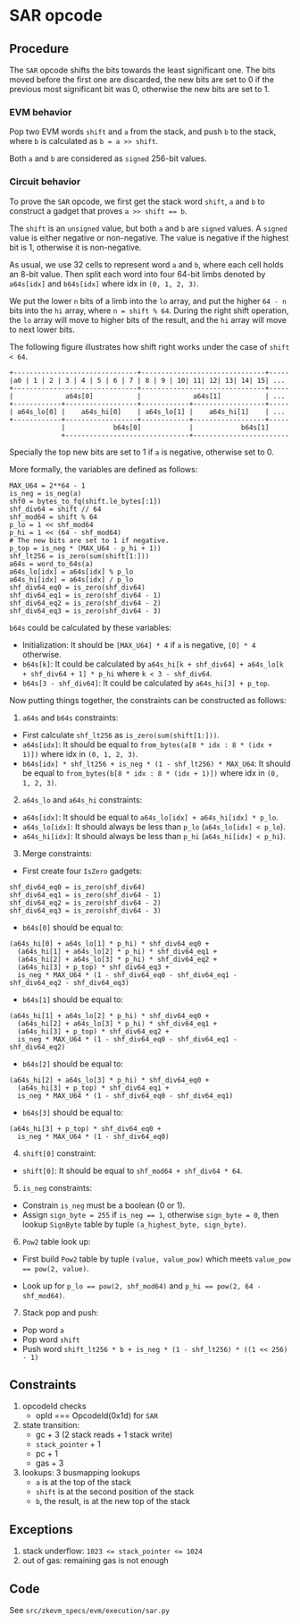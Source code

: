 # SAR opcode

## Procedure

The `SAR` opcode shifts the bits towards the least significant one. The bits moved before the first one are discarded, the new bits are set to 0 if the previous most significant bit was 0, otherwise the new bits are set to 1.

### EVM behavior

Pop two EVM words `shift` and `a` from the stack, and push `b` to the stack, where `b` is calculated as `b = a >> shift`.

Both `a` and `b` are considered as `signed` 256-bit values.

### Circuit behavior

To prove the `SAR` opcode, we first get the stack word `shift`, `a` and `b` to construct a gadget that proves `a >> shift == b`.

The `shift` is an `unsigned` value, but both `a` and `b` are `signed` values. A `signed` value is either negative or non-negative. The value is negative if the highest bit is 1, otherwise it is non-negative.

As usual, we use 32 cells to represent word `a` and `b`, where each cell holds an 8-bit value. Then split each word into four 64-bit limbs denoted by `a64s[idx]` and `b64s[idx]` where idx in `(0, 1, 2, 3)`.

We put the lower `n` bits of a limb into the `lo` array, and put the higher `64 - n` bits into the `hi` array, where `n = shift % 64`. During the right shift operation, the `lo` array will move to higher bits of the result, and the `hi` array will move to next lower bits.

The following figure illustrates how shift right works under the case of `shift < 64`.
```
+-------------------------------+-------------------------------+-----
|a0 | 1 | 2 | 3 | 4 | 5 | 6 | 7 | 8 | 9 | 10| 11| 12| 13| 14| 15| ...
+-------------------------------+-------------------------------+-----
|             a64s[0]           |             a64s[1]           | ...
+------------+------------------+------------+------------------+-----
| a64s_lo[0] |    a64s_hi[0]    | a64s_lo[1] |    a64s_hi[1]    | ...
+------------+------------------+------------+------------------+-----
             |            b64s[0]            |            b64s[1]
             +-------------------------------+------------------------
```

Specially the top new bits are set to 1 if `a` is negative, otherwise set to 0.

More formally, the variables are defined as follows:
```
MAX_U64 = 2**64 - 1
is_neg = is_neg(a)
shf0 = bytes_to_fq(shift.le_bytes[:1])
shf_div64 = shift // 64
shf_mod64 = shift % 64
p_lo = 1 << shf_mod64
p_hi = 1 << (64 - shf_mod64)
# The new bits are set to 1 if negative.
p_top = is_neg * (MAX_U64 - p_hi + 1))
shf_lt256 = is_zero(sum(shift[1:]))
a64s = word_to_64s(a)
a64s_lo[idx] = a64s[idx] % p_lo
a64s_hi[idx] = a64s[idx] / p_lo
shf_div64_eq0 = is_zero(shf_div64)
shf_div64_eq1 = is_zero(shf_div64 - 1)
shf_div64_eq2 = is_zero(shf_div64 - 2)
shf_div64_eq3 = is_zero(shf_div64 - 3)
```

`b64s` could be calculated by these variables:

* Initialization: It should be `[MAX_U64] * 4` if `a` is negative, `[0] * 4` otherwise.
* `b64s[k]`: It could be calculated by `a64s_hi[k + shf_div64] + a64s_lo[k + shf_div64 + 1] * p_hi` where `k < 3 - shf_div64`.
* `b64s[3 - shf_div64]`: It could be calculated by `a64s_hi[3] + p_top`.

Now putting things together, the constraints can be constructed as follows:

1. `a64s` and `b64s` constraints:

* First calculate `shf_lt256` as `is_zero(sum(shift[1:]))`.
* `a64s[idx]`: It should be equal to `from_bytes(a[8 * idx : 8 * (idx + 1)])` where idx in `(0, 1, 2, 3)`.
* `b64s[idx] * shf_lt256 + is_neg * (1 - shf_lt256) * MAX_U64`: It should be equal to `from_bytes(b[8 * idx : 8 * (idx + 1)])` where idx in `(0, 1, 2, 3)`.

2. `a64s_lo` and `a64s_hi` constraints:

* `a64s[idx]`: It should be equal to `a64s_lo[idx] + a64s_hi[idx] * p_lo`.
* `a64s_lo[idx]`: It should always be less than `p_lo` (`a64s_lo[idx] < p_lo`).
* `a64s_hi[idx]`: It should always be less than `p_hi` (`a64s_hi[idx] < p_hi`).

3. Merge constraints:

* First create four `IsZero` gadgets:
```
shf_div64_eq0 = is_zero(shf_div64)
shf_div64_eq1 = is_zero(shf_div64 - 1)
shf_div64_eq2 = is_zero(shf_div64 - 2)
shf_div64_eq3 = is_zero(shf_div64 - 3)
```

* `b64s[0]` should be equal to:
```
(a64s_hi[0] + a64s_lo[1] * p_hi) * shf_div64_eq0 +
  (a64s_hi[1] + a64s_lo[2] * p_hi) * shf_div64_eq1 +
  (a64s_hi[2] + a64s_lo[3] * p_hi) * shf_div64_eq2 +
  (a64s_hi[3] + p_top) * shf_div64_eq3 +
  is_neg * MAX_U64 * (1 - shf_div64_eq0 - shf_div64_eq1 - shf_div64_eq2 - shf_div64_eq3)
```

* `b64s[1]` should be equal to:
```
(a64s_hi[1] + a64s_lo[2] * p_hi) * shf_div64_eq0 +
  (a64s_hi[2] + a64s_lo[3] * p_hi) * shf_div64_eq1 +
  (a64s_hi[3] + p_top) * shf_div64_eq2 +
  is_neg * MAX_U64 * (1 - shf_div64_eq0 - shf_div64_eq1 - shf_div64_eq2)
```

* `b64s[2]` should be equal to:
```
(a64s_hi[2] + a64s_lo[3] * p_hi) * shf_div64_eq0 +
  (a64s_hi[3] + p_top) * shf_div64_eq1 +
  is_neg * MAX_U64 * (1 - shf_div64_eq0 - shf_div64_eq1)
```

* `b64s[3]` should be equal to:
```
(a64s_hi[3] + p_top) * shf_div64_eq0 +
  is_neg * MAX_U64 * (1 - shf_div64_eq0)
```

4. `shift[0]` constraint:

* `shift[0]`: It should be equal to `shf_mod64 + shf_div64 * 64`.

5. `is_neg` constraints:

* Constrain `is_neg` must be a boolean (0 or 1).
* Assign `sign_byte = 255` if `is_neg == 1`, otherwise `sign_byte = 0`, then lookup `SignByte` table by tuple `(a_highest_byte, sign_byte)`.

6. `Pow2` table look up:

* First build `Pow2` table by tuple `(value, value_pow)` which meets `value_pow == pow(2, value)`.

* Look up for `p_lo == pow(2, shf_mod64)` and `p_hi == pow(2, 64 - shf_mod64)`.

7. Stack pop and push:

* Pop word `a`
* Pop word `shift`
* Push word `shift_lt256 * b + is_neg * (1 - shf_lt256) * ((1 << 256) - 1)`

## Constraints

1. opcodeId checks
   - opId === OpcodeId(0x1d) for `SAR`
2. state transition:
   - gc + 3 (2 stack reads + 1 stack write)
   - `stack_pointer` + 1
   - pc + 1
   - gas + 3
3. lookups: 3 busmapping lookups
   - `a` is at the top of the stack
   - `shift` is at the second position of the stack
   - `b`, the result, is at the new top of the stack

## Exceptions

1. stack underflow: `1023 <= stack_pointer <= 1024`
2. out of gas: remaining gas is not enough

## Code

See `src/zkevm_specs/evm/execution/sar.py`
